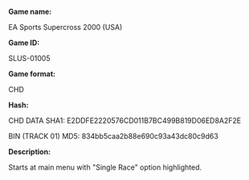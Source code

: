 **Game name:**

EA Sports Supercross 2000 (USA)

**Game ID:**

SLUS-01005

**Game format:**

CHD

**Hash:**

CHD DATA SHA1: E2DDFE2220576CD011B7BC499B819D06ED8A2F2E

BIN (TRACK 01) MD5: 834bb5caa2b88e690c93a43dc80c9d63

**Description:**

Starts at main menu with "Single Race" option highlighted.